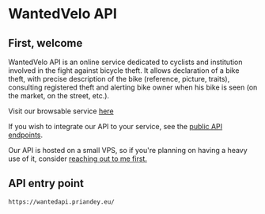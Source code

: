 # WantedVelo API
## First, welcome
WantedVelo API is an online service dedicated to cyclists and institution involved in the fight against bicycle theft.
It allows declaration of a bike theft, with precise description of the bike (reference, picture, traits), consulting 
registered theft and alerting bike owner when his bike is seen (on the market, on the street, etc.).

Visit our browsable service [here](https://www.wantedvelo.eu)

If you wish to integrate our API to your service, see the [public API endpoints](endpoints.md).

Our API is hosted on a small VPS, so if you're planning on having a heavy use of it, consider [reaching out
to me first.](mailto:support@wantedvelo.eu)
## API entry point
```
https://wantedapi.priandey.eu/
```

